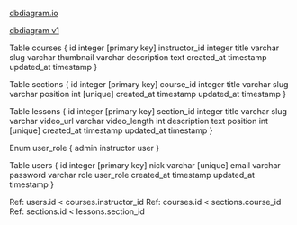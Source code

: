 [dbdiagram.io](https://dbdiagram.io/)

[dbdiagram v1](https://dbdiagram.io/d/65e480d3cd45b569fb64fd4d)

Table courses {
id integer [primary key]
instructor_id integer
title varchar
slug varchar
thumbnail varchar
description text
created_at timestamp
updated_at timestamp
}

Table sections {
id integer [primary key]
course_id integer
title varchar
slug varchar
position int [unique]
created_at timestamp
updated_at timestamp
}

Table lessons {
id integer [primary key]
section_id integer
title varchar
slug varchar
video_url varchar
video_length int
description text
position int [unique]
created_at timestamp
updated_at timestamp
}

Enum user_role {
admin
instructor
user
}

Table users {
id integer [primary key]
nick varchar [unique]
email varchar
password varchar
role user_role
created_at timestamp
updated_at timestamp
}

Ref: users.id < courses.instructor_id
Ref: courses.id < sections.course_id
Ref: sections.id < lessons.section_id
